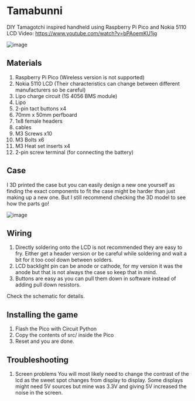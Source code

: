 # Tamabunni
DIY Tamagotchi inspired handheld using Raspberry Pi Pico and Nokia 5110 LCD
Video: https://www.youtube.com/watch?v=bPAoemKU1jg

![image](https://github.com/bcskn/Tamabunni/assets/12624047/94cbbe6d-ea69-42c0-a663-095925e9cac2)

## Materials
1. Raspberry Pi Pico (Wireless version is not supported)
2. Nokia 5110 LCD (Their characteristics can change between different manufacturers so be careful)
3. Lipo charge circuit (1S 4056 BMS module)
4. Lipo
5. 2-pin tact buttons x4
6. 70mm x 50mm perfboard
7. 1x8 female headers
8. cables
9. M3 Screws x10
10. M3 Bolts x6
11. M3 Heat set inserts x4
12. 2-pin screw terminal (for connecting the battery)

## Case
I 3D printed the case but you can easily design a new one yourself as finding the exact components to fit the case might be harder than just making up a new one.
But I still recommend checking the 3D model to see how the parts go!

![image](https://github.com/bcskn/Tamabunni/assets/12624047/ecb3cabb-3b8f-48df-bfa6-a96216b38557)

## Wiring
1. Directly soldering onto the LCD is not recommended they are easy to fry. Either get a header version or be careful while soldering and wait a bit for it too cool down between solders.
2. LCD backlight pin can be anode or cathode, for my version it was the anode but that is not always the case so keep that in mind.
3. Buttons are easy as you can pull them down in software instead of adding pull down resistors.

Check the schematic for details.

## Installing the game
1. Flash the Pico with Circuit Python
2. Copy the contents of src/ inside the Pico
3. Reset and you are done.

## Troubleshooting
1. Screen problems
You will most likely need to change the contrast of the lcd as the sweet spot changes from display to display.
Some displays might need 5V sources but mine was 3.3V and giving 5V increased the noise in the screen.
